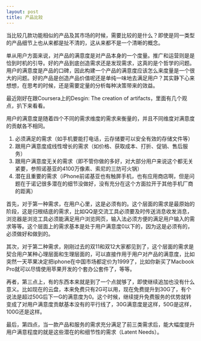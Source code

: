 ```yaml
---
layout: post
title: 产品比较
---
```


当比较几款功能相似的产品及其市场的时候，需要比较的是什么？即使是同一类型的产品细节上也从来都是扯不清的，这从来都不是一个清晰的概念。

单从用户方面来说，对产品的满意度是对产品本身的一个度量。推广和运营则是是恰到时机的引导。好的产品到底创造需求还是发现需求，这真的是个哲学的问题。用户的满意度是产品的口碑，因此构建一个产品的满意度应该怎么来度量是一个很大的问题。好的产品是创造产品价值呢还是单纯一味地去满足用户？其实静下心来想想，在思考的时候，还是需要定量的分析每种决策带来的效益。

最近刚好在跟Coursera上的Desgin: The creation of artifacts，里面有几个观点，扒下来看看。

用户的满意度是随着四个不同的需求维度的需求来衡量的，并且不同维度对满意度的贡献各不相同。

1. 必须满足的需求（如手机要能打电话，云存储要可以安全有效的存储文件等）
2. 跟用户满意度成线性增长的需求（如价格、获取成本、打折、促销、售后服务）
3. 跟用户满意度无关的需求（即不管你做的多好，对大部分用户来说这个都无关紧要，参照诺基亚的4100万像素、索尼的三防可火锅）
4. 潜在且重要的需求（iPhone前诺基亚也有触屏手机，也有应用商店啊，但是问题在于诺记很多潜在的细节没做好，没有充分在这个方面拉开于其他手机厂商的距离）

首先，对于第一种需求，在用户心里，这是必须有的。这个层面的需求是最原始的阶段，这是归根结底的需求，比如QQ是交流工具必须要及时传送消息收发消息，浏览器是浏览工具必须能满足用户浏览网页，输入法必须方便的满足用户输入的需求等等。这个层面上的需求基本是处于用户满意度0以下的，因为这是必须有的，必须做好和做到的。

其次，对于第二种需求，刚刚过去的双11和双12大家都见到了，这个层面的需求是契合用户某种心理层面和生理层面的，可以直接作用于用户对产品的满意度，比如突然一天苹果决定把iphone在中国市场都定价为1999了，比如你新买了Macbook Pro就可以尽情使用苹果开发的个套办公套件了，等等。

再者，第三点上，有的东西本来就是到了一个点就够了，即使继续追加也没有什么意义。比如现在的云盘，本来免费只有2G可以用，现在免费提升到30G了，有个说法是超过50G后下一G的满意度为0。这个时候，继续提升免费服务的优势就转变成了对用户满意度贡献基本没有的平行线了，30G满意度是这样，50G是这样，100G还是这样。

最后，第四点，当一款产品和服务的需求充分满足了前三类需求后，能大幅度提升用户满意程度的就是这些潜在的和细节性的需求（Latent Needs）。


